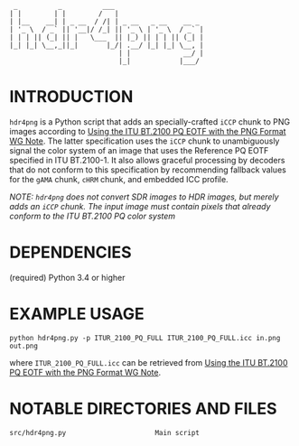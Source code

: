      _          _          ___                      
    | |        | |        /   |                     
    | |__    __| | _ __  / /| | _ __   _ __    __ _ 
    | '_ \  / _` || '__|/ /_| || '_ \ | '_ \  / _` |
    | | | || (_| || |   \___  || |_) || | | || (_| |
    |_| |_| \__,_||_|       |_/| .__/ |_| |_| \__, |
                               | |             __/ |
                               |_|            |___/ 

                               
INTRODUCTION
============

`hdr4png` is a Python script that adds an specially-crafted `iCCP` chunk to PNG images according to [Using the ITU BT.2100 PQ EOTF with the PNG Format WG Note](https://www.w3.org/TR/png-hdr-pq/). The latter specification uses the `iCCP` chunk to unambiguously signal the color system of an image that uses the Reference PQ EOTF specified in ITU BT.2100-1. It also allows graceful processing by decoders that do not conform to this specification by recommending fallback values for the `gAMA` chunk, `cHRM` chunk, and embedded ICC profile.

_NOTE: `hdr4png` does not convert SDR images to HDR images, but merely adds an `iCCP` chunk. The input image must contain pixels that already conform to the ITU BT.2100 PQ color system_


DEPENDENCIES
============

(required) Python 3.4 or higher


EXAMPLE USAGE
=============

    python hdr4png.py -p ITUR_2100_PQ_FULL ITUR_2100_PQ_FULL.icc in.png out.png
    
where `ITUR_2100_PQ_FULL.icc` can be retrieved from [Using the ITU BT.2100 PQ EOTF with the PNG Format WG Note](https://www.w3.org/TR/png-hdr-pq/).


NOTABLE DIRECTORIES AND FILES
=============================

    src/hdr4png.py                      Main script